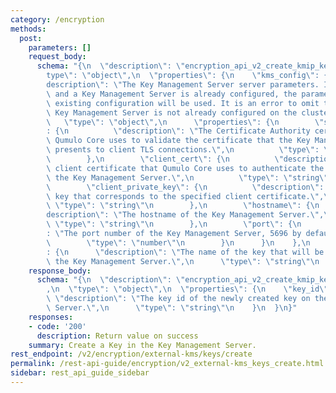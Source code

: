 ```yaml
---
category: /encryption
methods:
  post:
    parameters: []
    request_body:
      schema: "{\n  \"description\": \"encryption_api_v2_create_kmip_key\",\n  \"\
        type\": \"object\",\n  \"properties\": {\n    \"kms_config\": {\n      \"\
        description\": \"The Key Management Server server parameters. If this is omitted\
        \ and a Key Management Server is already configured, the parameters from the\
        \ existing configuration will be used. It is an error to omit this field if\
        \ Key Management Server is not already configured on the cluster.\",\n   \
        \   \"type\": \"object\",\n      \"properties\": {\n        \"server_ca_cert\"\
        : {\n          \"description\": \"The Certificate Authority certificate that\
        \ Qumulo Core uses to validate the certificate that the Key Management Server\
        \ presents to client TLS connections.\",\n          \"type\": \"string\"\n\
        \        },\n        \"client_cert\": {\n          \"description\": \"The\
        \ client certificate that Qumulo Core uses to authenticate the cluster to\
        \ the Key Management Server.\",\n          \"type\": \"string\"\n        },\n\
        \        \"client_private_key\": {\n          \"description\": \"The private\
        \ key that corresponds to the specified client certificate.\",\n         \
        \ \"type\": \"string\"\n        },\n        \"hostname\": {\n          \"\
        description\": \"The hostname of the Key Management Server.\",\n         \
        \ \"type\": \"string\"\n        },\n        \"port\": {\n          \"description\"\
        : \"The port number of the Key Management Server, 5696 by default.\",\n  \
        \        \"type\": \"number\"\n        }\n      }\n    },\n    \"key_name\"\
        : {\n      \"description\": \"The name of the key that will be created in\
        \ the Key Management Server.\",\n      \"type\": \"string\"\n    }\n  }\n}"
    response_body:
      schema: "{\n  \"description\": \"encryption_api_v2_create_kmip_key_result\"\
        ,\n  \"type\": \"object\",\n  \"properties\": {\n    \"key_id\": {\n     \
        \ \"description\": \"The key id of the newly created key on the Key Management\
        \ Server.\",\n      \"type\": \"string\"\n    }\n  }\n}"
    responses:
    - code: '200'
      description: Return value on success
    summary: Create a Key in the Key Management Server.
rest_endpoint: /v2/encryption/external-kms/keys/create
permalink: /rest-api-guide/encryption/v2_external-kms_keys_create.html
sidebar: rest_api_guide_sidebar
---
```

